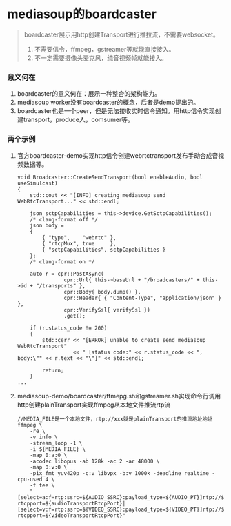 # mediasoup的boardcaster
> boardcaster展示用http创建Transport进行推拉流，不需要websocket。
> 1. 不需要信令，ffmpeg，gstreamer等就能直接接入。
> 2. 不一定需要摄像头麦克风，纯音视频帧就能接入。

### 意义何在
1. boardcaster的意义何在：展示一种整合的架构能力。
2. mediasoup worker没有boardcaster的概念，后者是demo提出的。
3. boardcaster也是一个peer，但是无法接收实时信令通知。用http信令实现创建transport，produce人，comsumer等。

### 两个示例
1. 官方boardcaster-demo实现http信令创建webrtctransport发布手动合成音视频数据等。
    ```
    void Broadcaster::CreateSendTransport(bool enableAudio, bool useSimulcast)
    {
        std::cout << "[INFO] creating mediasoup send WebRtcTransport..." << std::endl;
    
        json sctpCapabilities = this->device.GetSctpCapabilities();
        /* clang-format off */
        json body =
        {
            { "type",    "webrtc" },
            { "rtcpMux", true     },
            { "sctpCapabilities", sctpCapabilities }
        };
        /* clang-format on */
    
        auto r = cpr::PostAsync(
                   cpr::Url{ this->baseUrl + "/broadcasters/" + this->id + "/transports" },
                   cpr::Body{ body.dump() },
                   cpr::Header{ { "Content-Type", "application/json" } },
                   cpr::VerifySsl{ verifySsl })
                   .get();
    
        if (r.status_code != 200)
        {
            std::cerr << "[ERROR] unable to create send mediasoup WebRtcTransport"
                      << " [status code:" << r.status_code << ", body:\"" << r.text << "\"]" << std::endl;
    
            return;
        }
    ...
    ```

2. mediasoup-demo/boardcaster/ffmepg.sh和gstreamer.sh实现命令行调用http创建plainTransport实现ffmpeg从本地文件推流rtp流
    ```
    //MEDIA_FILE是一个本地文件，rtp://xxx就是plainTransport的推流地址地址
    ffmpeg \
        -re \
        -v info \
        -stream_loop -1 \
        -i ${MEDIA_FILE} \
        -map 0:a:0 \
        -acodec libopus -ab 128k -ac 2 -ar 48000 \
        -map 0:v:0 \
        -pix_fmt yuv420p -c:v libvpx -b:v 1000k -deadline realtime -cpu-used 4 \
        -f tee \
        "[select=a:f=rtp:ssrc=${AUDIO_SSRC}:payload_type=${AUDIO_PT}]rtp://${audioTransportIp}:${audioTransportPort}?rtcpport=${audioTransportRtcpPort}|[select=v:f=rtp:ssrc=${VIDEO_SSRC}:payload_type=${VIDEO_PT}]rtp://${videoTransportIp}:${videoTransportPort}?rtcpport=${videoTransportRtcpPort}"
    ```